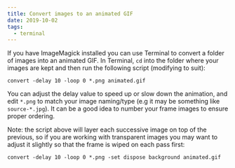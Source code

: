 ```yaml
---
title: Convert images to an animated GIF
date: 2019-10-02
tags:
  - terminal
---
```


If you have ImageMagick installed you can use Terminal to convert a folder of images into an animated GIF. In Terminal, `cd` into the folder where your images are kept and then run the following script (modifying to suit):

~~~shell
convert -delay 10 -loop 0 *.png animated.gif
~~~

You can adjust the delay value to speed up or slow down the animation, and edit `*.png` to match your image naming/type (e.g it may be something like `source-*.jpg`). It can be a good idea to number your frame images to ensure proper ordering.

Note: the script above will layer each successive image on top of the previous, so if you are working with transparent images you may want to adjust it slightly so that the frame is wiped on each pass first:

~~~shell
convert -delay 10 -loop 0 *.png -set dispose background animated.gif
~~~
